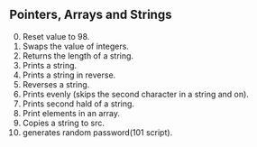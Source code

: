 ## Pointers, Arrays and Strings

0. Reset value to 98.
1. Swaps the value of integers.
2. Returns the length of a string.
3. Prints a string.
4. Prints a string in reverse.
5. Reverses a string.
6. Prints evenly (skips the second character in a string and on).
7. Prints second hald of a string.
8. Print elements in an array.
9. Copies a string to src.
10. generates random password(101 script).
